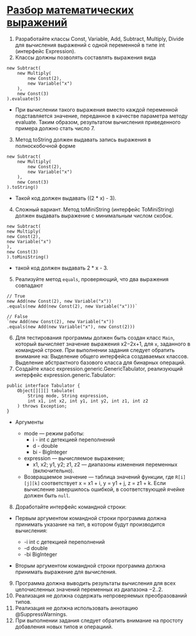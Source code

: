 # [Разбор математических выражений](https://github.com/ixi8ixi/itmo-ixi/tree/main/Semester_2/Paradigms/java-solutions/expression)

1. Разработайте классы Const, Variable, Add, Subtract, Multiply, Divide для вычисления выражений с одной переменной в типе int (интерфейс Expression).
2. Классы должны позволять составлять выражения вида
```
new Subtract(
    new Multiply(
        new Const(2),
        new Variable("x")
    ),
    new Const(3)
).evaluate(5)
```
+ При вычислении такого выражения вместо каждой переменной подставляется значение, переданное в качестве параметра методу evaluate. Таким образом, результатом вычисления приведенного примера должно стать число 7.
3. Метод toString должен выдавать запись выражения в полноскобочной форме
```
new Subtract(
    new Multiply(
        new Const(2),
        new Variable("x")
    ),
    new Const(3)
).toString()
```

+ Такой код должен выдавать ((2 * x) - 3).
4. Сложный вариант. Метод toMiniString (интерфейс ToMiniString) должен выдавать выражение с минимальным числом скобок.
```
new Subtract(
new Multiply(
new Const(2),
new Variable("x")
),
new Const(3)
).toMiniString()
```
+ такой код должен выдавать 2 * x - 3.
5. Реализуйте метод `equals`, проверяющий, что два выражения совпадают
```
// True
new Add(new Const(2), new Variable("x"))
.equals(new Add(new Const(2), new Variable("x")))`

// False
`new Add(new Const(2), new Variable("x"))
.equals(new Add(new Variable("x"), new Const(2)))
```

6. Для тестирования программы должен быть создан класс `Main`, который вычисляет значение выражения x2−2x+1, для `x`, заданного в командной строке.
При выполнении задания следует обратить внимание на:
Выделение общего интерфейса создаваемых классов.
Выделение абстрактного базового класса для бинарных операций.
7. Создайте класс expression.generic.GenericTabulator, реализующий интерфейс expression.generic.Tabulator:
```
public interface Tabulator {
    Object[][][] tabulate(
        String mode, String expression,
        int x1, int x2, int y1, int y2, int z1, int z2
    ) throws Exception;
}
```
+ Аргументы

  + mode — режим работы:
    + i - int с детекцией переполнений
    + d - double
    + bi - BigInteger
  + expression — вычисляемое выражение;
    + x1, x2; y1, y2; z1, z2 — диапазоны изменения переменных (включительно).
  + Возвращаемое значение — таблица значений функции, где `R[i][j][k]` соответствует x = x1 + i, y = y1 + j, z = z1 + k. Если вычисление завершилось ошибкой, в соответствующей ячейке должен быть `null`.

8. Доработайте интерфейс командной строки:
+ Первым аргументом командной строки программа должна принимать указание на тип, в котором будут производится вычисления:

  + -i	int с детекцией переполнений
  + -d	double
  + -bi	BigInteger
+ Вторым аргументом командной строки программа должна принимать выражение для вычисления.
9. Программа должна выводить результаты вычисления для всех целочисленных значений переменных из диапазона −2..2.
10. Реализация не должна содержать непроверяемых преобразований типов.
11. Реализация не должна использовать аннотацию @SuppressWarnings.
12. При выполнении задания следует обратить внимание на простоту добавления новых типов и операциий.
